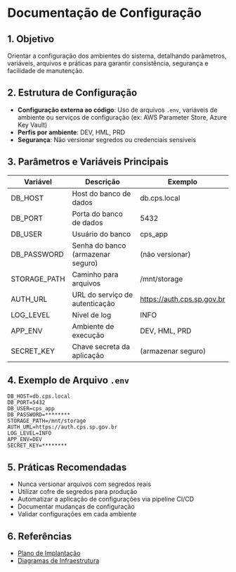 # Documentação de Configuração

## 1. Objetivo
Orientar a configuração dos ambientes do sistema, detalhando parâmetros, variáveis, arquivos e práticas para garantir consistência, segurança e facilidade de manutenção.

## 2. Estrutura de Configuração
- **Configuração externa ao código**: Uso de arquivos `.env`, variáveis de ambiente ou serviços de configuração (ex: AWS Parameter Store, Azure Key Vault)
- **Perfis por ambiente**: DEV, HML, PRD
- **Segurança**: Não versionar segredos ou credenciais sensíveis

## 3. Parâmetros e Variáveis Principais
| Variável                | Descrição                              | Exemplo                      |
|------------------------|----------------------------------------|------------------------------|
| DB_HOST                | Host do banco de dados                  | db.cps.local                 |
| DB_PORT                | Porta do banco de dados                 | 5432                         |
| DB_USER                | Usuário do banco                        | cps_app                      |
| DB_PASSWORD            | Senha do banco (armazenar seguro)       | (não versionar)              |
| STORAGE_PATH           | Caminho para arquivos                   | /mnt/storage                 |
| AUTH_URL               | URL do serviço de autenticação          | https://auth.cps.sp.gov.br   |
| LOG_LEVEL              | Nível de log                            | INFO                         |
| APP_ENV                | Ambiente de execução                    | DEV, HML, PRD                |
| SECRET_KEY             | Chave secreta da aplicação              | (armazenar seguro)           |

## 4. Exemplo de Arquivo `.env`
```env
DB_HOST=db.cps.local
DB_PORT=5432
DB_USER=cps_app
DB_PASSWORD=********
STORAGE_PATH=/mnt/storage
AUTH_URL=https://auth.cps.sp.gov.br
LOG_LEVEL=INFO
APP_ENV=DEV
SECRET_KEY=********
```

## 5. Práticas Recomendadas
- Nunca versionar arquivos com segredos reais
- Utilizar cofre de segredos para produção
- Automatizar a aplicação de configurações via pipeline CI/CD
- Documentar mudanças de configuração
- Validar configurações em cada ambiente

## 6. Referências
- [Plano de Implantação](plano-de-implantacao.md)
- [Diagramas de Infraestrutura](diagramas-de-infraestrutura.md)
